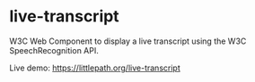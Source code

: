 # live-transcript
W3C Web Component to display a live transcript using the W3C SpeechRecognition API.

Live demo: https://littlepath.org/live-transcript
